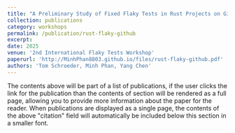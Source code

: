 ```yaml
---
title: "A Preliminary Study of Fixed Flaky Tests in Rust Projects on GitHub"
collection: publications
category: workshops
permalink: /publication/rust-flaky-github
excerpt:
date: 2025
venue: '2nd International Flaky Tests Workshop'
paperurl: 'http://MinhPhan8803.github.io/files/rust-flaky-github.pdf'
authors: 'Tom Schroeder, Minh Phan, Yang Chen'
---
```


The contents above will be part of a list of publications, if the user clicks the link for the publication than the contents of section will be rendered as a full page, allowing you to provide more information about the paper for the reader. When publications are displayed as a single page, the contents of the above "citation" field will automatically be included below this section in a smaller font.

